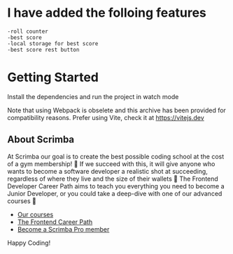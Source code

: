 # I have added the folloing features

    -roll counter
    -best score
    -local storage for best score
    -best score rest button

# Getting Started

Install the dependencies and run the project in watch mode

Note that using Webpack is obselete and this archive has been provided
for compatibility reasons. Prefer using Vite, check it at https://vitejs.dev

## About Scrimba

At Scrimba our goal is to create the best possible coding school at the cost of a gym membership! 💜
If we succeed with this, it will give anyone who wants to become a software developer a realistic shot at succeeding, regardless of where they live and the size of their wallets 🎉
The Frontend Developer Career Path aims to teach you everything you need to become a Junior Developer, or you could take a deep-dive with one of our advanced courses 🚀

- [Our courses](https://scrimba.com/allcourses)
- [The Frontend Career Path](https://scrimba.com/learn/frontend)
- [Become a Scrimba Pro member](https://scrimba.com/pricing)

Happy Coding!
